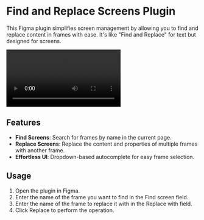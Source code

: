 # Find and Replace Screens Plugin

This Figma plugin simplifies screen management by allowing you to find and replace content in frames with ease. It's like "Find and Replace" for text but designed for screens.

<video controls>
  <source src="assets/FigmaPlugin.mp4" type="video/mp4">
  Your browser does not support the video tag.
</video>

## Features

- **Find Screens**: Search for frames by name in the current page.
- **Replace Screens**: Replace the content and properties of multiple frames with another frame.
- **Effortless UI**: Dropdown-based autocomplete for easy frame selection.

## Usage
1. Open the plugin in Figma.
2. Enter the name of the frame you want to find in the Find screen field.
3. Enter the name of the frame to replace it with in the Replace with field.
4. Click Replace to perform the operation.